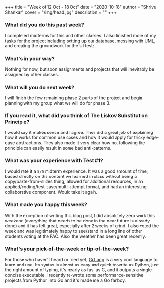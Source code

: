 +++
title = "Week of 12 Oct - 18 Oct"
date = "2020-10-18"
author = "Shrivu Shankar"
cover = "/img/head.jpg"
description = ""
+++

### What did you do this past week?

I completed midterms for this and other classes. I also finished more of my tasks for the project including setting up our database, messing with UML, and creating the groundwork for the UI tests.

### What's in your way?

Nothing for now, but soon assignments and projects that will inevitably be assigned by other classes.

### What will you do next week?

I will finish the few remaining phase 2 parts of the project and begin planning with my group what we will do for phase 3.

### If you read it, what did you think of The Liskov Substitution Principle?

I would say it makes sense and I agree. They did a great job of explaining how it works for common use cases and how it would apply for tricky edge-case abstractions. They also made it very clear how not following the principle can easily result in some bad anti-patterns.

### What was your experience with Test #1?

I would rate it a `5/5` midterm experience. It was a good amount of time, based directly on the content we learned in class without being a copy/paste-from-slides thing, allowed for additional resources, in an applied/coding/test-case/multi-attempt format, and had an interesting collaborative component. Would take it again.

### What made you happy this week?

With the exception of writing this blog post, I did absolutely zero work this weekend (everything that needs to be done in the near future is already done) and it has felt great, especially after 2 weeks of grind. I also voted the week and was legitimately happy to see/stand in a long line of other students voting at the FAC. Also, the weather has been great recently.

### What's your pick-of-the-week or tip-of-the-week?

For those who haven't heard or tried yet, [GoLang](https://golang.org/) is a very cool language to learn and use. Its syntax is almost as easy and quick to write as Python, just the right amount of typing, it's nearly as fast as C, and it outputs a single concise executable. I recently re-wrote some performance-sensitive projects from Python into Go and it's made me a Go fanboy.